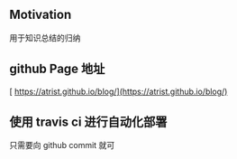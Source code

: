 ## Motivation
用于知识总结的归纳
## github Page 地址

[ https://atrist.github.io/blog/](https://atrist.github.io/blog/)

## 使用 travis ci 进行自动化部署
只需要向 github commit 就可
